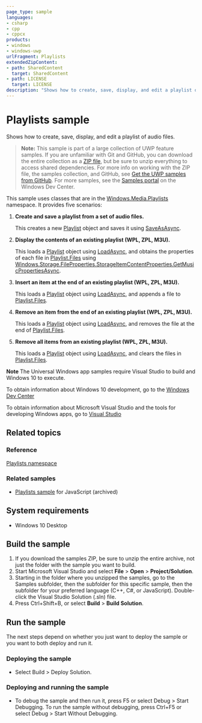 ```yaml
---
page_type: sample
languages:
- csharp
- cpp
- cppcx
products:
- windows
- windows-uwp
urlFragment: Playlists
extendedZipContent:
- path: SharedContent
  target: SharedContent
- path: LICENSE
  target: LICENSE
description: "Shows how to create, save, display, and edit a playlist of audio files."
---
```


<!--
  category: AudioVideoAndCamera
  samplefwlink: http://go.microsoft.com/fwlink/p/?LinkId=624039
-->

# Playlists sample

Shows how to create, save, display, and edit a playlist of audio files.

> **Note:** This sample is part of a large collection of UWP feature samples. 
> If you are unfamiliar with Git and GitHub, you can download the entire collection as a 
> [ZIP file](https://github.com/Microsoft/Windows-universal-samples/archive/master.zip), but be 
> sure to unzip everything to access shared dependencies. For more info on working with the ZIP file, 
> the samples collection, and GitHub, see [Get the UWP samples from GitHub](https://aka.ms/ovu2uq). 
> For more samples, see the [Samples portal](https://aka.ms/winsamples) on the Windows Dev Center. 

This sample uses classes that are in the [Windows.Media.Playlists](http://msdn.microsoft.com/library/windows/apps/br206938) namespace. It provides five scenarios:

1.  **Create and save a playlist from a set of audio files.**

    This creates a new [Playlist](http://msdn.microsoft.com/library/windows/apps/br206904) object and saves it using [SaveAsAsync](http://msdn.microsoft.com/library/windows/apps/hh768260).

2.  **Display the contents of an existing playlist (WPL, ZPL, M3U).**

    This loads a [Playlist](http://msdn.microsoft.com/library/windows/apps/br206904) object using [LoadAsync](http://msdn.microsoft.com/library/windows/apps/br206934), and obtains the properties of each file in [Playlist.Files](http://msdn.microsoft.com/library/windows/apps/br206933) using [Windows.Storage.FileProperties.StorageItemContentProperties.GetMusicPropertiesAsync](http://msdn.microsoft.com/library/windows/apps/hh770649).

3.  **Insert an item at the end of an existing playlist (WPL, ZPL, M3U).**

    This loads a [Playlist](http://msdn.microsoft.com/library/windows/apps/br206904) object using [LoadAsync](http://msdn.microsoft.com/library/windows/apps/br206934), and appends a file to [Playlist.Files](http://msdn.microsoft.com/library/windows/apps/br206933).

4.  **Remove an item from the end of an existing playlist (WPL, ZPL, M3U).**

    This loads a [Playlist](http://msdn.microsoft.com/library/windows/apps/br206904) object using [LoadAsync](http://msdn.microsoft.com/library/windows/apps/br206934), and removes the file at the end of [Playlist.Files](http://msdn.microsoft.com/library/windows/apps/br206933).

5.  **Remove all items from an existing playlist (WPL, ZPL, M3U).**

    This loads a [Playlist](http://msdn.microsoft.com/library/windows/apps/br206904) object using [LoadAsync](http://msdn.microsoft.com/library/windows/apps/br206934), and clears the files in [Playlist.Files](http://msdn.microsoft.com/library/windows/apps/br206933).

**Note** The Universal Windows app samples require Visual Studio to build and Windows 10 to execute.
 
To obtain information about Windows 10 development, go to the [Windows Dev Center](http://go.microsoft.com/fwlink/?LinkID=532421)

To obtain information about Microsoft Visual Studio and the tools for developing Windows apps, go to [Visual Studio](http://go.microsoft.com/fwlink/?LinkID=532422)

## Related topics

### Reference

[Playlists namespace](http://msdn.microsoft.com/library/windows/apps/br206938)  

### Related samples

* [Playlists sample](/archived/Playlists/) for JavaScript (archived)

## System requirements

* Windows 10 Desktop

## Build the sample

1. If you download the samples ZIP, be sure to unzip the entire archive, not just the folder with the sample you want to build. 
2. Start Microsoft Visual Studio and select **File** \> **Open** \> **Project/Solution**.
3. Starting in the folder where you unzipped the samples, go to the Samples subfolder, then the subfolder for this specific sample, then the subfolder for your preferred language (C++, C#, or JavaScript). Double-click the Visual Studio Solution (.sln) file.
4. Press Ctrl+Shift+B, or select **Build** \> **Build Solution**.

## Run the sample

The next steps depend on whether you just want to deploy the sample or you want to both deploy and run it.

### Deploying the sample

- Select Build > Deploy Solution. 

### Deploying and running the sample

- To debug the sample and then run it, press F5 or select Debug >  Start Debugging. To run the sample without debugging, press Ctrl+F5 or select Debug > Start Without Debugging. 
